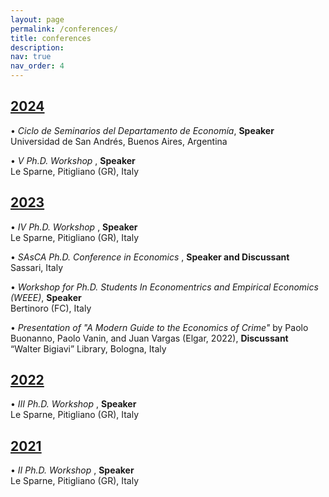 ```yaml
---
layout: page
permalink: /conferences/
title: conferences
description:
nav: true
nav_order: 4
---
```


<div class="projects">
  <a id="2024" href="javascript:void(0);" onclick="toggleVisibility('2024-content')">
    <h2 class="category"> 2024 </h2>
  </a>
</div>

<!-- 2024 -->
<div id="current-courses-content" style="display: block;">
  
<p style="margin-bottom: 0;"> <span style="color: var(--global-theme-color);">•</span> <i> Ciclo de Seminarios del Departamento de Economía</i>, <b>Speaker</b> <br> Universidad de San Andrés, Buenos Aires, Argentina </p>

<p style="margin-bottom: 0;"> <span style="color: var(--global-theme-color);">•</span> <i> &#8548; Ph.D. Workshop </i>, <b>Speaker</b> <br> Le Sparne, Pitigliano (GR), Italy </p>

<div class="projects">
  <a id="2023" href="javascript:void(0);" onclick="toggleVisibility('2023-content')">
    <h2 class="category"> 2023 </h2>
  </a>
</div>

<!-- 2023 -->
<div id="2023-content" style="display: block;">

<p style="margin-bottom: 0;"> <span style="color: var(--global-theme-color);">•</span> <i> &#8547; Ph.D. Workshop </i>, <b>Speaker</b> <br> Le Sparne, Pitigliano (GR), Italy </p>

<p style="margin-bottom: 0;"> <span style="color: var(--global-theme-color);">•</span> <i> SAsCA Ph.D. Conference in Economics </i>, <b>Speaker and Discussant</b> <br> Sassari, Italy </p>

<p style="margin-bottom: 0;"> <span style="color: var(--global-theme-color);">•</span> <i> Workshop for Ph.D. Students In Economentrics and Empirical Economics (WEEE)</i>, <b>Speaker</b> <br> Bertinoro (FC), Italy </p>

<p style="margin-bottom: 0;"> <span style="color: var(--global-theme-color);">•</span> <i> Presentation of "A Modern Guide to the Economics of Crime"</i> by Paolo Buonanno, Paolo Vanin, and Juan Vargas (Elgar, 2022), <b>Discussant</b> <br> “Walter Bigiavi” Library, Bologna, Italy </p>

<div class="projects">
  <a id="2022" href="javascript:void(0);" onclick="toggleVisibility('2022-content')">
    <h2 class="category"> 2022 </h2>
  </a>
</div>

<!-- 2022 -->
<div id="2022-content" style="display: block;">

<p style="margin-bottom: 0;"> <span style="color: var(--global-theme-color);">•</span> <i> &#8546; Ph.D. Workshop </i>, <b>Speaker</b> <br> Le Sparne, Pitigliano (GR), Italy </p>

<div class="projects">
  <a id="2021" href="javascript:void(0);" onclick="toggleVisibility('2021-content')">
    <h2 class="category"> 2021 </h2>
  </a>
</div>

<!-- 2021 -->
<div id="2021-content" style="display: block;">

<p style="margin-bottom: 0;"> <span style="color: var(--global-theme-color);">•</span> <i> &#8545; Ph.D. Workshop </i>, <b>Speaker</b> <br> Le Sparne, Pitigliano (GR), Italy </p>

<!-- Inline script -->
<script>
  function toggleVisibility(id) {
    var content = document.getElementById(id);
    if (content.style.display === "none") {
      content.style.display = "block";
    } else {
      content.style.display = "none";
    }
  }
</script>
